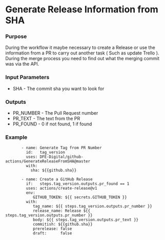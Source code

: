 # Generate Release Information from SHA

### Purpose
During the workflow it maybe necessary to create a Release or use the information from a PR to carry out another task ( Such as update Trello ).
During the merge process you need to find out what the merging commit was via the API. 

### Input Parameters
* SHA - The commit sha you want to look for

### Outputs
* PR_NUMBER - The Pull Request number
* PR_TEXT - The text from the PR
* PR_FOUND - 0 if not found, 1 if found

### Example
```       
       - name: Generate Tag from PR Number
         id:   tag_version
         uses: DFE-Digital/github-actions/GenerateReleaseFromSHA@master
         with:
           sha: ${{github.sha}}

       - name: Create a GitHub Release
         if:   steps.tag_version.outputs.pr_found == 1
         uses: actions/create-release@v1
         env:
            GITHUB_TOKEN: ${{ secrets.GITHUB_TOKEN }}
         with:
            tag_name: ${{ steps.tag_version.outputs.pr_number }}
            release_name: Release ${{ steps.tag_version.outputs.pr_number }}
            body: ${{ steps.tag_version.outputs.pr_text }}
            commitish: ${{github.sha}}
            prerelease: false
            draft:      false

```
